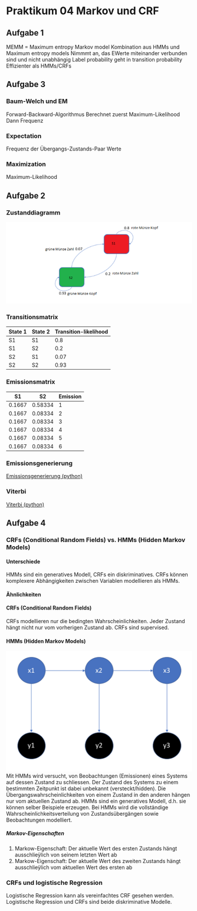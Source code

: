 #   Praktikum 04 Markov und CRF
##   Aufgabe 1

MEMM = Maximum entropy Markov model
Kombination aus HMMs und Maximum entropy models
Nimmmt an, das EWerte miteinander verbunden sind und nicht unabhängig
Label probability geht in transition probability
Effizienter als HMMs/CRFs

##   Aufgabe 3

### Baum-Welch und EM
Forward-Backward-Algorithmus
Berechnet zuerst Maximum-Likelihood
Dann Frequenz

### Expectation
Frequenz der Übergangs-Zustands-Paar Werte

### Maximization
Maximum-Likelihood

## Aufgabe 2

### Zustanddiagramm

![Zustandsdiagramm](./zustandsdiagramm.png)

### Transitionsmatrix

| State 1 | State 2 | Transition-likelihood |
| ------- | ------- | --------------------- |
| S1	  | S1		| 0.8					|
| S1	  | S2      | 0.2					|
| S2	  | S1		| 0.07					|
| S2	  | S2		| 0.93					|

### Emissionsmatrix

| S1     | S2      | Emission |
| ------ | ------- | -------- |
| 0.1667 | 0.58334 | 1		  |
| 0.1667 | 0.08334 | 2		  |
| 0.1667 | 0.08334 | 3		  |
| 0.1667 | 0.08334 | 4		  |
| 0.1667 | 0.08334 | 5		  |
| 0.1667 | 0.08334 | 6		  |

### Emissionsgenerierung

[Emissionsgenerierung (python)](./a4b.py)

### Viterbi

[Viterbi (python)](./a4c.py)

## Aufgabe 4

### CRFs (Conditional Random Fields) vs. HMMs (Hidden Markov Models)

#### Unterschiede

HMMs sind ein generatives Modell, CRFs ein diskriminatives. CRFs können komplexere Abhängigkeiten zwischen Variablen modellieren als HMMs.

#### Ähnlichkeiten

#### CRFs (Conditional Random Fields)

CRFs modellieren nur die bedingten Wahrscheinlichkeiten. Jeder Zustand hängt nicht nur vom vorherigen Zustand ab. CRFs sind supervised.

#### HMMs (Hidden Markov Models)

![Hidden Markov Model](./hmm.png)
Mit HMMs wird versucht, von Beobachtungen (Emissionen) eines Systems auf dessen Zustand zu schliessen. Der Zustand des Systems zu einem bestimmten Zeitpunkt ist dabei unbekannt (versteckt/hidden). Die Übergangswahrscheinlichkeiten von einem Zustand in den anderen hängen nur vom aktuellen Zustand ab. HMMs sind ein generatives Modell, d.h. sie können selber Beispiele erzeugen. Bei HMMs wird die vollständige Wahrscheinlichkeitsverteilung von Zustandsübergängen sowie Beobachtungen modelliert.

##### Markov-Eigenschaften

1. Markow-Eigenschaft: Der aktuelle Wert des ersten Zustands hängt ausschlieÿlich von seinem letzten Wert ab 
2. Markow-Eigenschaft: Der aktuelle Wert des zweiten Zustands hängt ausschlieÿlich vom aktuellen Wert des ersten ab

### CRFs und logistische Regression

Logistische Regression kann als vereinfachtes CRF gesehen werden. Logistische Regression und CRFs sind beide diskriminative Modelle. 